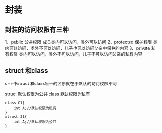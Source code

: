 # 封装

封装的访问权限有三种
-------


1、public 公共权限  成员类内可以访问，类外可以访问
2、protected 保护权限 类内可以访问，类外不可以访问，儿子也可以访问父亲中保护的内容
3、private 私有权限 类内可以访问，类外不可以访问，儿子不可以访问父亲的私有内容

struct 和class
-------

c++中struct 和class唯一的区别就在于默认的访问权限不同

struct 默认权限为公共
class 默认权限为私有

```
class C1{
    int A;//默认权限为私有
}
struct S1{
    int A;//默认权限为公共
}
```
